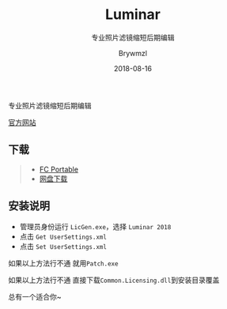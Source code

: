 ﻿---
layout:     post
title:      Luminar
subtitle:   专业照片滤镜缩短后期编辑
date:       2018-08-16
author:     Brywmzl
header-img: img/luminar/ls-af.jpg
catalog: true
tags:
    - Luminar
---
专业照片滤镜缩短后期编辑

<!--more-->

[官方网站](https://skylum.com/luminar)

## 下载
>- [FC Portable](https://www.fcportables.com/luminar-portable/)
>- [网盘下载](https://pan.baidu.com/s/1BRYiqeCwBgOH5ArmjMaAkQ)

## 安装说明
* 管理员身份运行 `LicGen.exe`，选择 `Luminar 2018`
* 点击 `Get UserSettings.xml`
* 点击 `Set UserSettings.xml`

如果以上方法行不通
就用`Patch.exe`

如果以上方法行不通
直接下载`Common.Licensing.dll`到安装目录覆盖

总有一个适合你~